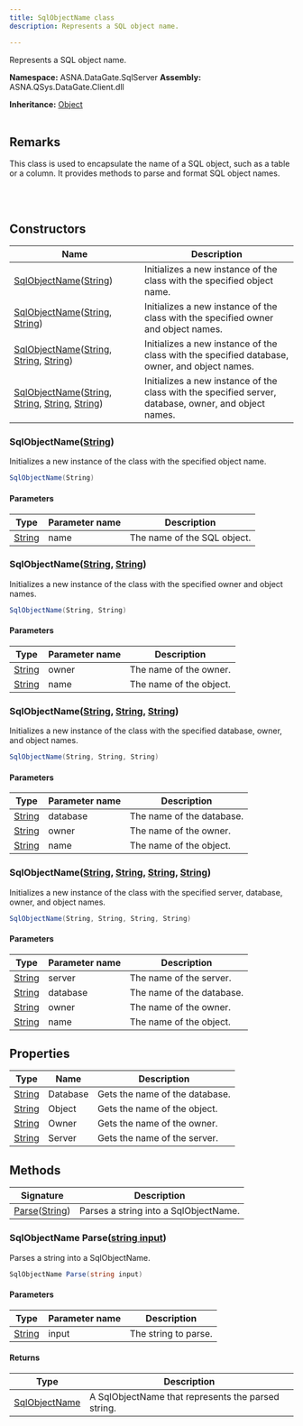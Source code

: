 ```yaml
---
title: SqlObjectName class
description: Represents a SQL object name.

---
```


Represents a SQL object name.

**Namespace:** ASNA.DataGate.SqlServer
**Assembly:** ASNA.QSys.DataGate.Client.dll

**Inheritance:** [Object](https://docs.microsoft.com/en-us/dotnet/api/system.object)
<br>
<br>

## Remarks
This class is used to encapsulate the name of a SQL object, such as a table or a column. It provides methods to parse and format SQL object names.

<br>
<br>

## Constructors

| Name | Description |
| --- | --- |
| [SqlObjectName](#sqlobjectnamestring)([String](https://docs.microsoft.com/en-us/dotnet/api/system.string)) | Initializes a new instance of the  class with the specified object name.
| [SqlObjectName](#sqlobjectnamestring-string)([String](https://docs.microsoft.com/en-us/dotnet/api/system.string), [String](https://docs.microsoft.com/en-us/dotnet/api/system.string)) | Initializes a new instance of the  class with the specified owner and object names.
| [SqlObjectName](#sqlobjectnamestring-string-string)([String](https://docs.microsoft.com/en-us/dotnet/api/system.string), [String](https://docs.microsoft.com/en-us/dotnet/api/system.string), [String](https://docs.microsoft.com/en-us/dotnet/api/system.string)) | Initializes a new instance of the  class with the specified database, owner, and object names.
| [SqlObjectName](#sqlobjectnamestring-string-string-string)([String](https://docs.microsoft.com/en-us/dotnet/api/system.string), [String](https://docs.microsoft.com/en-us/dotnet/api/system.string), [String](https://docs.microsoft.com/en-us/dotnet/api/system.string), [String](https://docs.microsoft.com/en-us/dotnet/api/system.string)) | Initializes a new instance of the  class with the specified server, database, owner, and object names.

### SqlObjectName([String](https://docs.microsoft.com/en-us/dotnet/api/system.string))

Initializes a new instance of the  class with the specified object name.

```cs
SqlObjectName(String)
```

#### Parameters

| Type | Parameter name | Description
| --- | --- | ---
| [String](https://docs.microsoft.com/en-us/dotnet/api/system.string) | name | The name of the SQL object.

### SqlObjectName([String](https://docs.microsoft.com/en-us/dotnet/api/system.string), [String](https://docs.microsoft.com/en-us/dotnet/api/system.string))

Initializes a new instance of the  class with the specified owner and object names.

```cs
SqlObjectName(String, String)
```

#### Parameters

| Type | Parameter name | Description
| --- | --- | ---
| [String](https://docs.microsoft.com/en-us/dotnet/api/system.string) | owner | The name of the owner.
| [String](https://docs.microsoft.com/en-us/dotnet/api/system.string) | name | The name of the object.

### SqlObjectName([String](https://docs.microsoft.com/en-us/dotnet/api/system.string), [String](https://docs.microsoft.com/en-us/dotnet/api/system.string), [String](https://docs.microsoft.com/en-us/dotnet/api/system.string))

Initializes a new instance of the  class with the specified database, owner, and object names.

```cs
SqlObjectName(String, String, String)
```

#### Parameters

| Type | Parameter name | Description
| --- | --- | ---
| [String](https://docs.microsoft.com/en-us/dotnet/api/system.string) | database | The name of the database.
| [String](https://docs.microsoft.com/en-us/dotnet/api/system.string) | owner | The name of the owner.
| [String](https://docs.microsoft.com/en-us/dotnet/api/system.string) | name | The name of the object.

### SqlObjectName([String](https://docs.microsoft.com/en-us/dotnet/api/system.string), [String](https://docs.microsoft.com/en-us/dotnet/api/system.string), [String](https://docs.microsoft.com/en-us/dotnet/api/system.string), [String](https://docs.microsoft.com/en-us/dotnet/api/system.string))

Initializes a new instance of the  class with the specified server, database, owner, and object names.

```cs
SqlObjectName(String, String, String, String)
```

#### Parameters

| Type | Parameter name | Description
| --- | --- | ---
| [String](https://docs.microsoft.com/en-us/dotnet/api/system.string) | server | The name of the server.
| [String](https://docs.microsoft.com/en-us/dotnet/api/system.string) | database | The name of the database.
| [String](https://docs.microsoft.com/en-us/dotnet/api/system.string) | owner | The name of the owner.
| [String](https://docs.microsoft.com/en-us/dotnet/api/system.string) | name | The name of the object.

## Properties

| Type | Name | Description
| --- | --- | --- 
| [String](https://learn.microsoft.com/en-us/dotnet/api/system.string?view=net-8.0) | Database | Gets the name of the database. |
| [String](https://learn.microsoft.com/en-us/dotnet/api/system.string?view=net-8.0) | Object | Gets the name of the object. |
| [String](https://learn.microsoft.com/en-us/dotnet/api/system.string?view=net-8.0) | Owner | Gets the name of the owner. |
| [String](https://learn.microsoft.com/en-us/dotnet/api/system.string?view=net-8.0) | Server | Gets the name of the server. |

## Methods

| Signature | Description |
| --- | --- |
| [Parse](#sqlobjectname-parsestring-input)([String](https://docs.microsoft.com/en-us/dotnet/api/system.string)) | Parses a string into a SqlObjectName.

### SqlObjectName Parse([string input](https://learn.microsoft.com/en-us/dotnet/api/system.string?view=net-8.0))

Parses a string into a SqlObjectName.

```cs
SqlObjectName Parse(string input)
```

#### Parameters

| Type | Parameter name | Description
| --- | --- | ---
| [String](https://docs.microsoft.com/en-us/dotnet/api/system.string) | input | The string to parse.

#### Returns

| Type | Description
| --- | ---
| [SqlObjectName](/reference/datagate/datagate-sql-server/sql-object-name.html) | A SqlObjectName that represents the parsed string.
